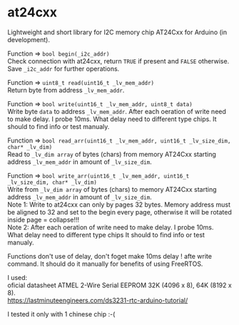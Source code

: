 # at24cxx
Lightweight and short library for I2C memory chip AT24Cxx for Arduino (in development).

Function => `bool begin(_i2c_addr)`<BR>
Check connection with at24cxx, return `TRUE` if present and `FALSE` otherwise. Save `_i2c_addr` for further operations.<br>

Function => `uint8_t read(uint16_t _lv_mem_addr)`<BR>
Return byte from address `_lv_mem_addr`.

Function => `bool write(uint16_t _lv_mem_addr, uint8_t data)`<BR>
Write byte `data` to address `_lv_mem_addr`. After each oeration of write need to make delay.
I probe 10ms. What delay need to different type chips. It should to find info or test manualy.

Function => `bool read_arr(uint16_t _lv_mem_addr, uint16_t _lv_size_dim, char* _lv_dim)`<BR>
Read to `_lv_dim array` of bytes (chars) from memory AT24Cxx starting address `_lv_mem_addr` in amount of `_lv_size_dim`.

Function => `bool write_arr(uint16_t _lv_mem_addr, uint16_t _lv_size_dim, char* _lv_dim)`<BR>
Write from `_lv_dim array` of bytes (chars) to memory AT24Cxx starting address `_lv_mem_addr` in amount of `_lv_size_dim`.<BR>
Note 1: Write to at24cxx can only by pages 32 bytes. Memory address must be aligned to 32 and set to the begin every page,
otherwise it will be rotated inside page = collapse!!!<BR>
Note 2: After each oeration of write need to make delay. I probe 10ms.<BR>
What delay need to different type chips It should to find info or test manualy.

Functions don't use of delay, don't foget make 10ms delay ! afte write command.
It should do it manually for benefits of using FreeRTOS.

I used:<BR>
oficial datasheet ATMEL 2-Wire Serial EEPROM 32K (4096 x 8), 64K (8192 x 8).<BR>
https://lastminuteengineers.com/ds3231-rtc-arduino-tutorial/<BR>

I tested it only with 1 chinese chip :-(<BR>
